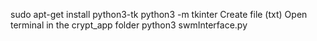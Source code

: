 sudo apt-get install python3-tk
python3 -m tkinter
Create file (txt)
Open terminal in the crypt_app folder
python3 swmInterface.py
